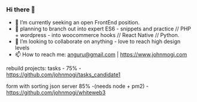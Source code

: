 ### Hi there 👋

- 🔭 I’m currently seeking an open FrontEnd position.
- 🌱 planning to branch out into expert ES6 - snippets and practice // PHP + wordpress - into woocommerce hooks // React Native // Python.
- 👯 I’m looking to collaborate on anything - love to reach high design levels
- 📫 How to reach me: anguru@gmail.com | https://www.johnmogi.com


rebuild projects:
tasks - 75% - https://github.com/johnmogi/tasks_candidate1

form with sorting json server 85% -(needs node + pm2) - https://github.com/johnmogi/whiteweb3